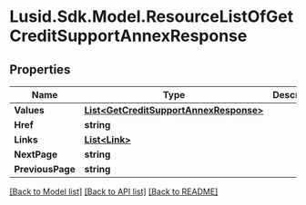# Lusid.Sdk.Model.ResourceListOfGetCreditSupportAnnexResponse

## Properties

Name | Type | Description | Notes
------------ | ------------- | ------------- | -------------
**Values** | [**List&lt;GetCreditSupportAnnexResponse&gt;**](GetCreditSupportAnnexResponse.md) |  | 
**Href** | **string** |  | [optional] 
**Links** | [**List&lt;Link&gt;**](Link.md) |  | [optional] 
**NextPage** | **string** |  | [optional] 
**PreviousPage** | **string** |  | [optional] 

[[Back to Model list]](../README.md#documentation-for-models) [[Back to API list]](../README.md#documentation-for-api-endpoints) [[Back to README]](../README.md)

